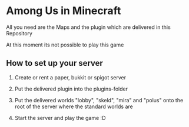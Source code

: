 # Among Us in Minecraft

All you need are the Maps and the plugin which are delivered in this Repository

At this moment its not possible to play this game

## How to set up your server

1. Create or rent a paper, bukkit or spigot server
   
2. Put the delivered plugin into the plugins-folder

3. Put the delivered worlds "lobby", "skeld", "mira" and "polus" onto the root of the server where the standard worlds are

4. Start the server and play the game :D
